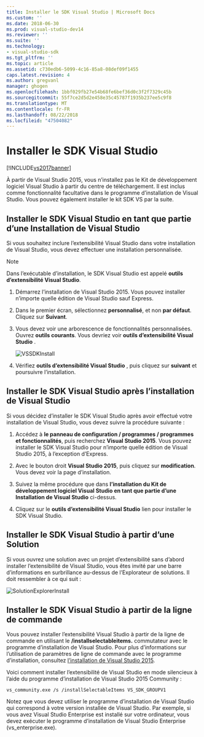 ```yaml
---
title: Installer le SDK Visual Studio | Microsoft Docs
ms.custom: ''
ms.date: 2018-06-30
ms.prod: visual-studio-dev14
ms.reviewer: ''
ms.suite: ''
ms.technology:
- visual-studio-sdk
ms.tgt_pltfrm: ''
ms.topic: article
ms.assetid: c730edb6-5099-4c16-85a8-08def09f1455
caps.latest.revision: 4
ms.author: gregvanl
manager: ghogen
ms.openlocfilehash: 1bbf029fb27e54b68fe6bef36d0c3f2f7329c45b
ms.sourcegitcommit: 55f7ce2d5d2e458e35c45787f1935b237ee5c9f8
ms.translationtype: MT
ms.contentlocale: fr-FR
ms.lasthandoff: 08/22/2018
ms.locfileid: "47504082"
---
```

# <a name="installing-the-visual-studio-sdk"></a>Installer le SDK Visual Studio
[!INCLUDE[vs2017banner](../includes/vs2017banner.md)]

À partir de Visual Studio 2015, vous n’installez pas le Kit de développement logiciel Visual Studio à partir du centre de téléchargement. Il est inclus comme fonctionnalité facultative dans le programme d’installation de Visual Studio. Vous pouvez également installer le kit SDK VS par la suite.  
  
## <a name="installing-the-visual-studio-sdk-as-part-of-a-visual-studio-installation"></a>Installer le SDK Visual Studio en tant que partie d’une Installation de Visual Studio  
 Si vous souhaitez inclure l’extensibilité Visual Studio dans votre installation de Visual Studio, vous devez effectuer une installation personnalisée.  
  
> [!NOTE]
>  Dans l’exécutable d’installation, le SDK Visual Studio est appelé **outils d’extensibilité Visual Studio**.  
  
1.  Démarrez l’installation de Visual Studio 2015. Vous pouvez installer n’importe quelle édition de Visual Studio sauf Express.  
  
2.  Dans le premier écran, sélectionnez **personnalisé**, et non **par défaut**. Cliquez sur **Suivant**.  
  
3.  Vous devez voir une arborescence de fonctionnalités personnalisées. Ouvrez **outils courants**. Vous devriez voir **outils d’extensibilité Visual Studio** .  
  
     ![VSSDKInstall](../extensibility/media/vssdkinstall.png "VSSDKInstall")  
  
4.  Vérifiez **outils d’extensibilité Visual Studio** , puis cliquez sur **suivant** et poursuivre l’installation.  
  
## <a name="installing-the-visual-studio-sdk-after-installing-visual-studio"></a>Installer le SDK Visual Studio après l’installation de Visual Studio  
 Si vous décidez d’installer le SDK Visual Studio après avoir effectué votre installation de Visual Studio, vous devez suivre la procédure suivante :  
  
1.  Accédez à **le panneau de configuration / programmes / programmes et fonctionnalités**, puis recherchez **Visual Studio 2015**. Vous pouvez installer le SDK Visual Studio pour n’importe quelle édition de Visual Studio 2015, à l’exception d’Express.  
  
2.  Avec le bouton droit **Visual Studio 2015**, puis cliquez sur **modification**. Vous devez voir la page d’installation.  
  
3.  Suivez la même procédure que dans **l’installation du Kit de développement logiciel Visual Studio en tant que partie d’une Installation de Visual Studio** ci-dessus.  
  
4.  Cliquez sur le **outils d’extensibilité Visual Studio** lien pour installer le SDK Visual Studio.  
  
## <a name="installing-the-visual-studio-sdk-from-a-solution"></a>Installer le SDK Visual Studio à partir d’une Solution  
 Si vous ouvrez une solution avec un projet d’extensibilité sans d’abord installer l’extensibilité de Visual Studio, vous êtes invité par une barre d’informations en surbrillance au-dessus de l’Explorateur de solutions. Il doit ressembler à ce qui suit :  
  
 ![SolutionExplorerInstall](../extensibility/media/solutionexplorerinstall.png "SolutionExplorerInstall")  
  
## <a name="installing-the-visual-studio-sdk-from-the-command-line"></a>Installer le SDK Visual Studio à partir de la ligne de commande  
 Vous pouvez installer l’extensibilité Visual Studio à partir de la ligne de commande en utilisant le **/installselectableitems.** commutateur avec le programme d’installation de Visual Studio. Pour plus d’informations sur l’utilisation de paramètres de ligne de commande avec le programme d’installation, consultez [l’installation de Visual Studio 2015](../install/install-visual-studio-2015.md).  
  
 Voici comment installer l’extensibilité de Visual Studio en mode silencieux à l’aide du programme d’installation de Visual Studio 2015 Community :  
  
```  
vs_community.exe /s /installSelectableItems VS_SDK_GROUPV1  
```  
  
 Notez que vous devez utiliser le programme d’installation de Visual Studio qui correspond à votre version installée de Visual Studio. Par exemple, si vous avez Visual Studio Enterprise est installé sur votre ordinateur, vous devez exécuter le programme d’installation de Visual Studio Enterprise (vs_enterprise.exe).







